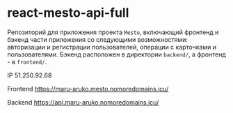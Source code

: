# react-mesto-api-full
Репозиторий для приложения проекта `Mesto`, включающий фронтенд и бэкенд части приложения со следующими возможностями: авторизации и регистрации пользователей, операции с карточками и пользователями. Бэкенд расположен в директории `backend/`, а фронтенд - в `frontend/`. 

IP 51.250.92.68

Frontend https://maru-aruko.mesto.nomoredomains.icu/

Backend https://api.maru-aruko.nomoredomains.icu/
